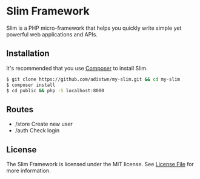 # Slim Framework

Slim is a PHP micro-framework that helps you quickly write simple yet powerful web applications and APIs.

## Installation

It's recommended that you use [Composer](https://getcomposer.org/) to install Slim.

```bash
$ git clone https://github.com/adistwn/my-slim.git && cd my-slim
$ composer install
$ cd public && php -S localhost:8000
```

## Routes
- /store
Create new user
- /auth
Check login

## License
The Slim Framework is licensed under the MIT license. See [License File](LICENSE.md) for more information.